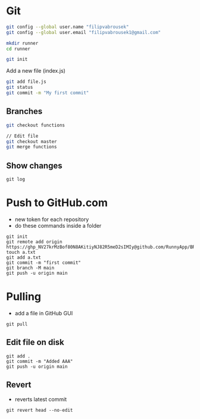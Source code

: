 # Git

```sh
git config --global user.name "filipvabrousek"
git config --global user.email "filipvabrousek1@gmail.com"
```

```sh
mkdir runner
cd runner
```

```sh
git init
```

Add a new file (index.js)

```sh
git add file.js
git status
git commit -m "My first commit"
```


## Branches
```sh
git checkout functions

// Edit file
git checkout master
git merge functions
```

## Show changes
```
git log
```




# Push to GitHub.com
* new token for each repository
* do these commands inside a folder

```
git init
git remote add origin https://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@github.com/RunnyApp/BREP
touch a.txt
git add a.txt
git commit -m "first commit"
git branch -M main
git push -u origin main
```

# Pulling
* add a file in GitHub GUI

```
git pull
```

## Edit file on disk
```
git add . 
git commit -m "Added AAA"  
git push -u origin main  
```

## Revert
* reverts latest commit
```
git revert head --no-edit
```
